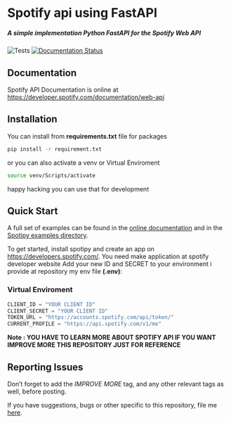 # Spotify api using FastAPI

##### A simple implementation Python FastAPI for the Spotify Web API
![Tests](https://github.com/plamere/spotipy/workflows/Tests/badge.svg?branch=master) [![Documentation Status](https://readthedocs.org/projects/spotipy/badge/?version=latest)](https://spotipy.readthedocs.io/en/latest/?badge=latest)

## Documentation
Spotify API Documentation is online at https://developer.spotify.com/documentation/web-api

## Installation
You can install from <b>requirements.txt</b> file for packages

```bash
pip install -r requirement.txt
```
or you can also activate a venv or Virtual Enviroment

```bash
source venv/Scripts/activate
```
happy hacking you can use that for development

## Quick Start

A full set of examples can be found in the [online documentation](http://spotipy.readthedocs.org/) and in the [Spotipy examples directory](https://github.com/plamere/spotipy/tree/master/examples).

To get started, install spotipy and create an app on https://developers.spotify.com/. You need make application at spotify developer website
Add your new ID and SECRET to your environment i provide at repository my env file <b>(.env)</b>:

### Virtual Enviroment 

```python
CLIENT_ID = "YOUR CLIENT ID"
CLIENT_SECRET = "YOUR CLIENT ID"
TOKEN_URL = "https://accounts.spotify.com/api/token/"
CURRENT_PROFILE = "https://api.spotify.com/v1/me"
```
<b>Note : YOU HAVE TO LEARN MORE ABOUT SPOTIFY API IF YOU WANT IMPROVE MORE THIS REPOSITORY JUST FOR REFERENCE</b>

## Reporting Issues

Don’t forget to add the *IMPROVE MORE* tag, and any other relevant tags as well, before posting.

If you have suggestions, bugs or other  specific to this repository,
file me [here](https://github.com/nesnyx/spotify-api-FastAPI/issues).
